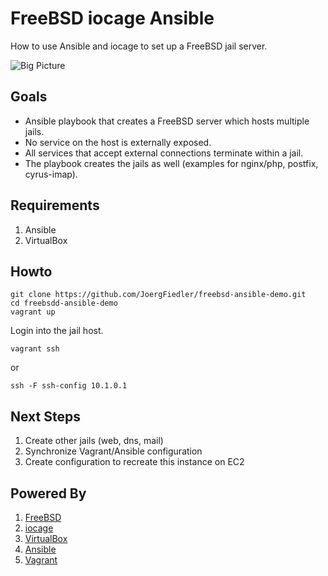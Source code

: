 # FreeBSD iocage Ansible

How to use Ansible and iocage to set up a FreeBSD jail server.

![Big Picture](https://github.com/JoergFiedler/freebsd-ansible-demo/raw/master/doc/big-picture-draw.io.png)

## Goals

- Ansible playbook that creates a FreeBSD server which hosts multiple jails.
- No service on the host is externally exposed.
- All services that accept external connections terminate within a jail.
- The playbook creates the jails as well (examples for nginx/php, postfix, cyrus-imap).

## Requirements

1. Ansible
1. VirtualBox

## Howto

    git clone https://github.com/JoergFiedler/freebsd-ansible-demo.git
    cd freebsdd-ansible-demo
    vagrant up

Login into the jail host.

    vagrant ssh

or

    ssh -F ssh-config 10.1.0.1

## Next Steps

1. Create other jails (web, dns, mail)
1. Synchronize Vagrant/Ansible configuration
1. Create configuration to recreate this instance on EC2 

## Powered By

1. [FreeBSD](https://www.freebsd.org)
1. [iocage](https://github.com/pannon/iocage)
1. [VirtualBox](https://www.virtualbox.org)
1. [Ansible](http://www.ansible.com)
1. [Vagrant](https://www.vagrantup.com)
